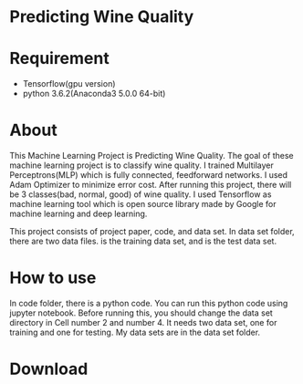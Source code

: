 Predicting Wine Quality
=======================
# Requirement
+ Tensorflow(gpu version)
+ python 3.6.2(Anaconda3 5.0.0 64-bit)

# About
This Machine Learning Project is Predicting Wine Quality. 
The goal of these machine learning project is to classify wine quality.
I trained Multilayer Perceptrons(MLP) which is fully connected, feedforward networks.
I used Adam Optimizer to minimize error cost.
After running this project, there will be 3 classes(bad, normal, good) of wine quality.
I used Tensorflow as machine learning tool which is open source library made by Google for machine learning and deep learning.

This project consists of project paper, code, and data set.
In data set folder, there are two data files. 
<Winequality-white-2> is the training data set, and <Winequality-red-2> is the test data set.

# How to use
In code folder, there is a python code. You can run this python code using jupyter notebook.
Before running this, you should change the data set directory in Cell number 2 and number 4.
It needs two data set, one for training and one for testing.
My data sets are in the data set folder.

# Download